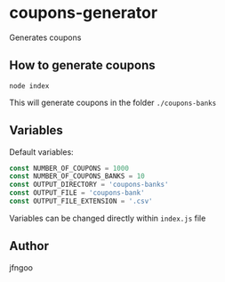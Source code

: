 # coupons-generator
Generates coupons


## How to generate coupons

```
node index
```

This will generate coupons in the folder `./coupons-banks`

## Variables

Default variables:
```js
const NUMBER_OF_COUPONS = 1000
const NUMBER_OF_COUPONS_BANKS = 10
const OUTPUT_DIRECTORY = 'coupons-banks'
const OUTPUT_FILE = 'coupons-bank'
const OUTPUT_FILE_EXTENSION = '.csv'
```
Variables can be changed directly within `index.js` file

## Author

jfngoo